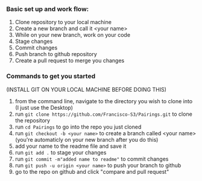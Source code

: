 
### Basic set up and work flow:
1) Clone repository to your local machine
2) Create a new branch and call it &lt;your name&gt;
3) While on your new branch, work on your code
4) Stage changes
5) Commit changes
6) Push branch to github repository
7) Create a pull request to merge you changes

### Commands to get you started
(INSTALL GIT ON YOUR LOCAL MACHINE BEFORE DOING THIS)
1) from the command line, navigate to the directory you wish to clone into (I just use the Desktop)
2) run `git clone https://github.com/Francisco-S3/Pairings.git` to clone the repository
3) run `cd Pairings` to go into the repo you just cloned
4) run `git checkout -b <your name>` to create a branch called &lt;your name&gt; (you're automaticly on your new branch after you do this)
5) add your name to the readme file and save it
6) run `git add .` to stage your changes
7) run `git commit -m"added name to readme"` to commit changes
8) run `git push -u origin <your name>` to push your branch to github
9) go to the repo on github and click "compare and pull request"

